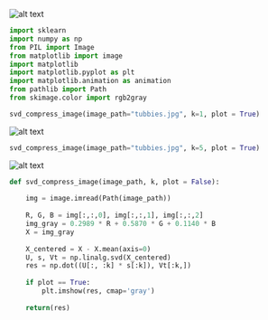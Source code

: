![alt text](tubbie_anim_small.gif)


```python
import sklearn
import numpy as np
from PIL import Image
from matplotlib import image
import matplotlib
import matplotlib.pyplot as plt
import matplotlib.animation as animation
from pathlib import Path
from skimage.color import rgb2gray
```

```python
svd_compress_image(image_path="tubbies.jpg", k=1, plot = True)
```

![alt text](tubbie1.png)

```python
svd_compress_image(image_path="tubbies.jpg", k=5, plot = True)
```

![alt text](tubbie5.png)

```python
def svd_compress_image(image_path, k, plot = False):
    
    img = image.imread(Path(image_path))
    
    R, G, B = img[:,:,0], img[:,:,1], img[:,:,2]
    img_gray = 0.2989 * R + 0.5870 * G + 0.1140 * B
    X = img_gray
    
    X_centered = X - X.mean(axis=0)
    U, s, Vt = np.linalg.svd(X_centered)
    res = np.dot((U[:, :k] * s[:k]), Vt[:k,])
    
    if plot == True:
        plt.imshow(res, cmap='gray')
    
    return(res)
```


